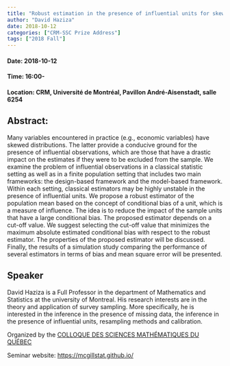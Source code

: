 ```yaml
---
title: "Robust estimation in the presence of influential units for skewed finite and infinite populations"
author: "David Haziza"
date: 2018-10-12
categories: ["CRM-SSC Prize Address"]
tags: ["2018 Fall"]
---
```


#### Date: 2018-10-12
#### Time: 16:00-
#### Location: CRM, Université de Montréal, Pavillon André-Aisenstadt, salle 6254


## Abstract:

Many variables encountered in practice (e.g., economic variables) have skewed distributions. The latter provide a conducive ground for the presence of influential observations, which are those that have a drastic impact on the estimates if they were to be excluded from the sample. We examine the problem of influential observations in a classical statistic setting as well as in a finite population setting that includes two main frameworks: the design-based framework and the model-based framework. Within each setting, classical estimators may be highly unstable in the presence of influential units. We propose a robust estimator of the population mean based on the concept of conditional bias of a unit, which is a measure of influence. The idea is to reduce the impact of the sample units that have a large conditional bias. The proposed estimator depends on a cut-off value. We suggest selecting the cut-off value that minimizes the maximum absolute estimated conditional bias with respect to the robust estimator. The properties of the proposed estimator will be discussed. Finally, the results of a simulation study comparing the performance of several estimators in terms of bias and mean square error will be presented.

## Speaker

David Haziza is a Full Professor in the department of Mathematics and Statistics at the university of Montreal. His research interests are in the theory and application of survey sampling. More specifically, he is interested in the inference in the presence of missing data, the inference in the presence of influential units, resampling methods and calibration.

Organized by the [COLLOQUE DES SCIENCES MATHÉMATIQUES DU QUÉBEC](http://www.crm.umontreal.ca/Colloques/colloqueSMQ-Montreal.html) 

Seminar website: https://mcgillstat.github.io/

